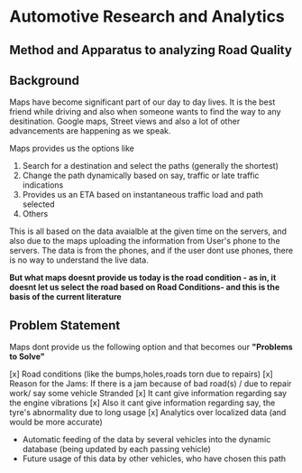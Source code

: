 #				Automotive Research and Analytics 
##		Method and Apparatus to analyzing Road Quality

## Background

Maps have become significant part of our day to day lives. It is the best friend while driving and also when someone wants to find the way to any desitination. Google maps, Street views and also a lot of other advancements are happening as we speak. 

Maps provides us the options like 
1) Search for a destination and select the paths (generally the shortest)
2) Change the path dynamically based on say, traffic or late traffic indications
3) Provides us an ETA based on instantaneous traffic load and path selected
4) Others

This is all based on the data avaialble at the given time on the servers, and also due to the maps uploading the information from User's phone to the servers. The data is from the phones, and if the user dont use phones, there is no way to understand the live data. 

**But what maps doesnt provide us today is the road condition - as in, it doesnt let us select the road based on Road Conditions- and this is the basis of the current literature** 


## Problem Statement 

Maps dont provide us the following option and that becomes our **"Problems to Solve"**

[x] Road conditions (like the bumps,holes,roads torn due to repairs)
[x] Reason for the Jams: If there is a jam because of bad road(s) / due to repair work/ say some vehicle Stranded
[x] It cant give information regarding say the engine vibrations 
[x] Also it cant give information regarding say, the tyre's abnormality due to long usage
[x] Analytics over localized data (and would be more accurate)
  - Automatic feeding of the data by several vehicles into the dynamic database (being updated by each passing vehicle)
  - Future usage of this data by other vehicles, who have chosen this path
  
















